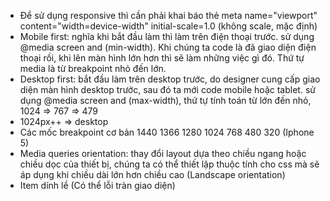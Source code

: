 - Để sử dụng responsive thì cần phải khai báo thẻ meta name="viewport" content="width=device-width" initial-scale=1.0 (không scale, mặc định)
- Mobile first: nghĩa khi bắt đầu làm thì làm trên điện thoại trước. sử dụng @media screen and (min-width). Khi chúng ta code là đã giao diện điện thoại rồi, khi lên màn hình lớn hơn thì sẽ làm những việc gì đó. Thứ tự media là từ breakpoint nhỏ đến lớn.
- Desktop first: bắt đầu làm trên desktop trước, do designer cung cấp giao diện màn hình desktop trước, sau đó ta mới code mobile hoặc tablet. sử dụng @media screen and (max-width), thứ tự tính toán từ lớn đến nhỏ, 1024 => 767 => 479
- 1024px++ => desktop
- Các mốc breakpoint cơ bản 1440 1366 1280 1024 768 480 320 (Iphone 5)
- Media queries orientation:  thay đổi layout dựa theo chiều ngang hoặc chiều dọc của thiết bị, chúng ta có thể thiết lập thuộc tính cho css mà sẽ áp dụng khi chiều dài lớn hơn chiều cao (Landscape orientation)
- Item dính lề (Có thể lỗi tràn giao diện)